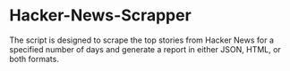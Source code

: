 # Hacker-News-Scrapper
The script is designed to scrape the top stories from Hacker News for a specified number of days and generate a report in either JSON, HTML, or both formats.
